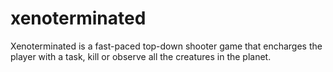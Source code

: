 # xenoterminated
Xenoterminated is a fast-paced top-down shooter game that encharges the player with a task, kill or observe all the creatures in the planet.
